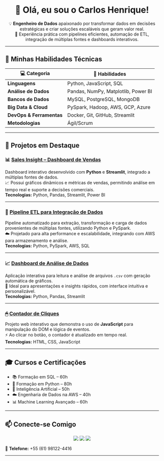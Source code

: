 <h1 align="center">👋 Olá, eu sou o Carlos Henrique!</h1>

<p align="center">
💡 <strong>Engenheiro de Dados</strong> apaixonado por transformar dados em decisões estratégicas e criar soluções escaláveis que geram valor real.<br>
🚀 Experiência prática com pipelines eficientes, automação de ETL, integração de múltiplas fontes e dashboards interativos.
</p>

---

## 🚀 Minhas Habilidades Técnicas

| 💻 Categoria            | 🔧 Habilidades |
|-------------------------|---------------|
| **Linguagens**          | Python, JavaScript, SQL |
| **Análise de Dados**    | Pandas, NumPy, Matplotlib, Power BI |
| **Bancos de Dados**     | MySQL, PostgreSQL, MongoDB |
| **Big Data & Cloud**    | PySpark, Hadoop, AWS, GCP, Azure |
| **DevOps & Ferramentas**| Docker, Git, GitHub, Streamlit |
| **Metodologias**        | Ágil/Scrum |

---

## 📌 Projetos em Destaque

### 📊 [Sales Insight – Dashboard de Vendas](https://github.com/henrique999930-lgtm/sales-insight)
Dashboard interativo desenvolvido com **Python** e **Streamlit**, integrado a múltiplas fontes de dados.  
📈 Possui gráficos dinâmicos e métricas de vendas, permitindo análise em tempo real e suporte a decisões comerciais.  
**Tecnologias:** Python, Pandas, Streamlit, Power BI

---

### 🔄 [Pipeline ETL para Integração de Dados](https://github.com/henrique999930-lgtm/pipeline-etl)
Pipeline automatizado para extração, transformação e carga de dados provenientes de múltiplas fontes, utilizando Python e PySpark.  
☁️ Projetado para alta performance e escalabilidade, integrando com AWS para armazenamento e análise.  
**Tecnologias:** Python, PySpark, AWS, SQL

---

### 📈 [Dashboard de Análise de Dados](https://github.com/henrique999930-lgtm/dashboard-analise-dados)
Aplicação interativa para leitura e análise de arquivos `.csv` com geração automática de gráficos.  
🎯 Ideal para apresentações e insights rápidos, com interface intuitiva e personalizável.  
**Tecnologias:** Python, Pandas, Streamlit

---

### 🖱 [Contador de Cliques](https://github.com/henrique999930-lgtm/contador-de-cliques-projeto)
Projeto web interativo que demonstra o uso de **JavaScript** para manipulação do DOM e lógica de eventos.  
⚡ Ao clicar no botão, o contador é atualizado em tempo real.  
**Tecnologias:** HTML, CSS, JavaScript

---

## 🎓 Cursos e Certificações
- 📚 Formação em SQL – 60h  
- 🐍 Formação em Python – 80h  
- 🤖 Inteligência Artificial – 50h  
- ☁️ Engenharia de Dados na AWS – 40h  
- 📊 Machine Learning Avançado – 60h  

---

## 📫 Conecte-se Comigo

<p align="center">
<a href="https://www.linkedin.com/in/carlos-henrique-2a0008378"><img src="https://img.shields.io/badge/-LinkedIn-blue?style=flat&logo=linkedin" /></a>
<a href="mailto:henrique999930@gmail.com"><img src="https://img.shields.io/badge/-Email-red?style=flat&logo=gmail&logoColor=white" /></a>
<a href="https://github.com/henrique999930-lgtm"><img src="https://img.shields.io/badge/-GitHub-black?style=flat&logo=github" /></a>
</p>

📱 **Telefone:** +55 (61) 98122-4416

---
